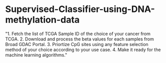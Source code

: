 # Supervised-Classifier-using-DNA-methylation-data
"1. Fetch the list of TCGA Sample ID of the choice of your cancer from TCGA. 2. Download and process the beta values for each samples from Broad GDAC Portal. 3. Priortize CpG sites using any feature selection method of your choice according to your use case. 4. Make it ready for the machine learning algorithms."
